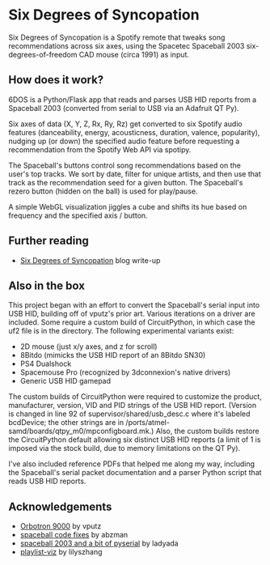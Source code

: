 # Six Degrees of Syncopation

Six Degrees of Syncopation is a Spotify remote that tweaks song recommendations across six axes, using the Spacetec Spaceball 2003 six-degrees-of-freedom CAD mouse (circa 1991) as input.

## How does it work?

6DOS is a Python/Flask app that reads and parses USB HID reports from a Spaceball 2003 (converted from serial to USB via an Adafruit QT Py). 

Six axes of data (X, Y, Z, Rx, Ry, Rz) get converted to six Spotify audio features (danceability, energy, acousticness, duration, valence, popularity), nudging up (or down) the specified audio feature before requesting a recommendation from the Spotify Web API via spotipy.

The Spaceball's buttons control song recommendations based on the user's top tracks. We sort by date, filter for unique artists, and then use that track as the recommendation seed for a given button. The Spaceball's rezero button (hidden on the ball) is used for play/pause.

A simple WebGL visualization jiggles a cube and shifts its hue based on frequency and the specified axis / button.

## Further reading

 - [Six Degrees of Syncopation](https://thingswemake.com/six-degrees-of-syncopation/) blog write-up


## Also in the box

This project began with an effort to convert the Spaceball's serial input into USB HID, building off of vputz's prior art. Various iterations on a driver are included. Some require a custom build of CircuitPython, in which case the uf2 file is in the directory. The following experimental variants exist:

- 2D mouse (just x/y axes, and z for scroll)
- 8Bitdo (mimicks the USB HID report of an 8Bitdo SN30)
- PS4 Dualshock
- Spacemouse Pro (recognized by 3dconnexion's native drivers)
- Generic USB HID gamepad

The custom builds of CircuitPython were required to customize the product, manufacturer, version, VID and PID strings of the USB HID report. (Version is changed in line 92 of supervisor/shared/usb_desc.c where it's labeled bcdDevice; the other strings are in /ports/atmel-samd/boards/qtpy_m0/mpconfigboard.mk.) Also, the custom builds restore the CircuitPython default allowing six distinct USB HID reports (a limit of 1 is imposed via the stock build, due to memory limitations on the QT Py).

I've also included reference PDFs that helped me along my way, including the Spaceball's serial packet documentation and a parser Python script that reads USB HID reports.

## Acknowledgements

 - [Orbotron 9000](https://github.com/thingotron/orb9k_circuitpython) by vputz
 - [spaceball code fixes](https://github.com/abzman/spaceball-code-fixes) by abzman
 - [spaceball 2003 and a bit of pyserial](https://blog.adafruit.com/2022/04/14/spaceball-2003-and-a-bit-of-pyserial/) by ladyada
  - [playlist-viz](https://github.com/lilyszhang/playlist-viz) by lilyszhang
